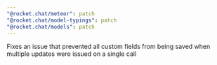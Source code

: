 ```yaml
---
"@rocket.chat/meteor": patch
"@rocket.chat/model-typings": patch
"@rocket.chat/models": patch
---
```


Fixes an issue that prevented all custom fields from being saved when multiple updates were issued on a single call
